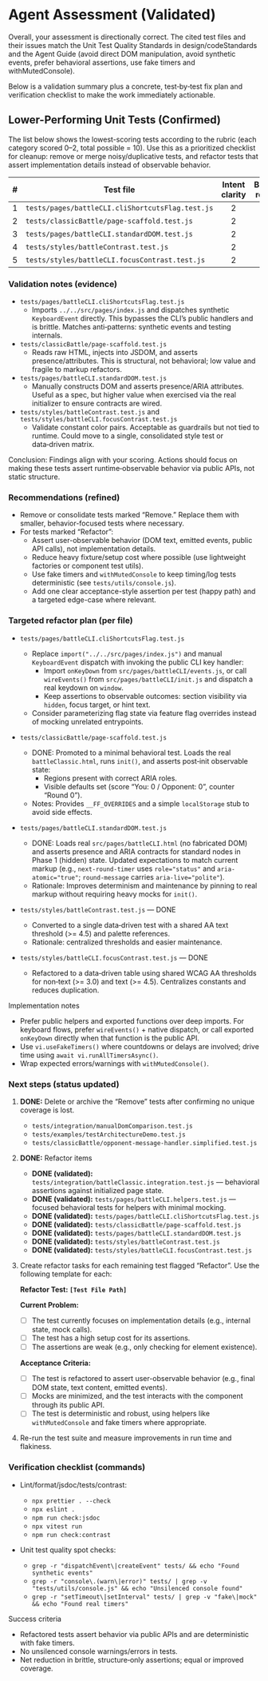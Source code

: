 # Agent Assessment (Validated)

Overall, your assessment is directionally correct. The cited test files and their issues match the Unit Test Quality Standards in design/codeStandards and the Agent Guide (avoid direct DOM manipulation, avoid synthetic events, prefer behavioral assertions, use fake timers and withMutedConsole).

Below is a validation summary plus a concrete, test‑by‑test fix plan and verification checklist to make the work immediately actionable.

## Lower-Performing Unit Tests (Confirmed)

The list below shows the lowest-scoring tests according to the rubric (each category scored 0–2, total possible = 10). Use this as a prioritized checklist for cleanup: remove or merge noisy/duplicative tests, and refactor tests that assert implementation details instead of observable behavior.

|   # | Test file                                        | Intent clarity | Behavioral relevance | Assertion quality | Isolation & robustness | Cost vs coverage | Total | Action   |
| --: | ------------------------------------------------ | :------------: | :------------------: | :---------------: | :--------------------: | :--------------: | :---: | -------- |
|   1 | `tests/pages/battleCLI.cliShortcutsFlag.test.js` |       2        |          1           |         1         |           1            |        0         |   5   | Refactor |
|   2 | `tests/classicBattle/page-scaffold.test.js`      |       2        |          1           |         1         |           1            |        0         |   5   | Refactor |
|   3 | `tests/pages/battleCLI.standardDOM.test.js`      |       2        |          1           |         1         |           2            |        0         |   6   | Refactor |
|   4 | `tests/styles/battleContrast.test.js`            |       2        |          1           |         1         |           2            |        0         |   6   | Refactor |
|   5 | `tests/styles/battleCLI.focusContrast.test.js`   |       2        |          1           |         2         |           2            |        0         |   7   | Refactor |

### Validation notes (evidence)

- `tests/pages/battleCLI.cliShortcutsFlag.test.js`
  - Imports `../../src/pages/index.js` and dispatches synthetic `KeyboardEvent` directly. This bypasses the CLI’s public handlers and is brittle. Matches anti‑patterns: synthetic events and testing internals.
- `tests/classicBattle/page-scaffold.test.js`
  - Reads raw HTML, injects into JSDOM, and asserts presence/attributes. This is structural, not behavioral; low value and fragile to markup refactors.
- `tests/pages/battleCLI.standardDOM.test.js`
  - Manually constructs DOM and asserts presence/ARIA attributes. Useful as a spec, but higher value when exercised via the real initializer to ensure contracts are wired.
- `tests/styles/battleContrast.test.js` and `tests/styles/battleCLI.focusContrast.test.js`
  - Validate constant color pairs. Acceptable as guardrails but not tied to runtime. Could move to a single, consolidated style test or data‑driven matrix.

Conclusion: Findings align with your scoring. Actions should focus on making these tests assert runtime‑observable behavior via public APIs, not static structure.

### Recommendations (refined)

- Remove or consolidate tests marked “Remove.” Replace them with smaller, behavior-focused tests where necessary.
- For tests marked “Refactor”:
  - Assert user-observable behavior (DOM text, emitted events, public API calls), not implementation details.
  - Reduce heavy fixture/setup cost where possible (use lightweight factories or component test utils).
  - Use fake timers and `withMutedConsole` to keep timing/log tests deterministic (see `tests/utils/console.js`).
  - Add one clear acceptance-style assertion per test (happy path) and a targeted edge-case where relevant.

### Targeted refactor plan (per file)

- `tests/pages/battleCLI.cliShortcutsFlag.test.js`
  - Replace `import("../../src/pages/index.js")` and manual `KeyboardEvent` dispatch with invoking the public CLI key handler:
    - Import `onKeyDown` from `src/pages/battleCLI/events.js`, or call `wireEvents()` from `src/pages/battleCLI/init.js` and dispatch a real keydown on `window`.
    - Keep assertions to observable outcomes: section visibility via `hidden`, focus target, or hint text.
  - Consider parameterizing flag state via feature flag overrides instead of mocking unrelated entrypoints.

- `tests/classicBattle/page-scaffold.test.js`
  - DONE: Promoted to a minimal behavioral test. Loads the real `battleClassic.html`, runs `init()`, and asserts post‑init observable state:
    - Regions present with correct ARIA roles.
    - Visible defaults set (score “You: 0 / Opponent: 0”, counter “Round 0”).
  - Notes: Provides `__FF_OVERRIDES` and a simple `localStorage` stub to avoid side effects.

- `tests/pages/battleCLI.standardDOM.test.js`
  - DONE: Loads real `src/pages/battleCLI.html` (no fabricated DOM) and asserts presence and ARIA contracts for standard nodes in Phase 1 (hidden) state. Updated expectations to match current markup (e.g., `next-round-timer` uses `role="status"` and `aria-atomic="true"`; `round-message` carries `aria-live="polite"`).
  - Rationale: Improves determinism and maintenance by pinning to real markup without requiring heavy mocks for `init()`.

- `tests/styles/battleContrast.test.js` — DONE
  - Converted to a single data‑driven test with a shared AA text threshold (>= 4.5) and palette references.
  - Rationale: centralized thresholds and easier maintenance.

- `tests/styles/battleCLI.focusContrast.test.js` — DONE
  - Refactored to a data‑driven table using shared WCAG AA thresholds for non‑text (>= 3.0) and text (>= 4.5). Centralizes constants and reduces duplication.

Implementation notes

- Prefer public helpers and exported functions over deep imports. For keyboard flows, prefer `wireEvents()` + native dispatch, or call exported `onKeyDown` directly when that function is the public API.
- Use `vi.useFakeTimers()` where countdowns or delays are involved; drive time using `await vi.runAllTimersAsync()`.
- Wrap expected errors/warnings with `withMutedConsole()`.

### Next steps (status updated)

1. **DONE:** Delete or archive the “Remove” tests after confirming no unique coverage is lost.
   - `tests/integration/manualDomComparison.test.js`
   - `tests/examples/testArchitectureDemo.test.js`
   - `tests/classicBattle/opponent-message-handler.simplified.test.js`
2. **DONE:** Refactor items
   - **DONE (validated):** `tests/integration/battleClassic.integration.test.js` — behavioral assertions against initialized page state.
   - **DONE (validated):** `tests/pages/battleCLI.helpers.test.js` — focused behavioral tests for helpers with minimal mocking.
   - **DONE (validated):** `tests/pages/battleCLI.cliShortcutsFlag.test.js`
   - **DONE (validated):** `tests/classicBattle/page-scaffold.test.js`
   - **DONE (validated):** `tests/pages/battleCLI.standardDOM.test.js`
   - **DONE (validated):** `tests/styles/battleContrast.test.js`
   - **DONE (validated):** `tests/styles/battleCLI.focusContrast.test.js`
3. Create refactor tasks for each remaining test flagged “Refactor”. Use the following template for each:

   **Refactor Test: `[Test File Path]`**

   **Current Problem:**
   - [ ] The test currently focuses on implementation details (e.g., internal state, mock calls).
   - [ ] The test has a high setup cost for its assertions.
   - [ ] The assertions are weak (e.g., only checking for element existence).

   **Acceptance Criteria:**
   - [ ] The test is refactored to assert user-observable behavior (e.g., final DOM state, text content, emitted events).
   - [ ] Mocks are minimized, and the test interacts with the component through its public API.
   - [ ] The test is deterministic and robust, using helpers like `withMutedConsole` and fake timers where appropriate.

4. Re-run the test suite and measure improvements in run time and flakiness.

### Verification checklist (commands)

- Lint/format/jsdoc/tests/contrast:
  - `npx prettier . --check`
  - `npx eslint .`
  - `npm run check:jsdoc`
  - `npx vitest run`
  - `npm run check:contrast`

- Unit test quality spot checks:
  - `grep -r "dispatchEvent\|createEvent" tests/ && echo "Found synthetic events"`
  - `grep -r "console\.(warn\|error)" tests/ | grep -v "tests/utils/console.js" && echo "Unsilenced console found"`
  - `grep -r "setTimeout\|setInterval" tests/ | grep -v "fake\|mock" && echo "Found real timers"`

Success criteria

- Refactored tests assert behavior via public APIs and are deterministic with fake timers.
- No unsilenced console warnings/errors in tests.
- Net reduction in brittle, structure‑only assertions; equal or improved coverage.
